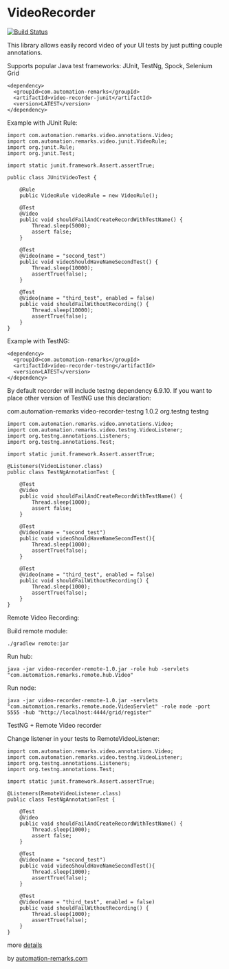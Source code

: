 # VideoRecorder

[![Build Status](https://travis-ci.org/SergeyPirogov/VideoRecorder.svg?branch=master)](https://travis-ci.org/SergeyPirogov/VideoRecorder)

This library allows easily record video of your UI tests by just putting couple annotations.

Supports popular Java test frameworks: JUnit, TestNg, Spock, Selenium Grid

```
<dependency>
  <groupId>com.automation-remarks</groupId>
  <artifactId>video-recorder-junit</artifactId>
  <version>LATEST</version>
</dependency>
```

Example with JUnit Rule:

```
import com.automation.remarks.video.annotations.Video;  
import com.automation.remarks.video.junit.VideoRule;  
import org.junit.Rule;  
import org.junit.Test;

import static junit.framework.Assert.assertTrue;

public class JUnitVideoTest {

    @Rule
    public VideoRule videoRule = new VideoRule();

    @Test
    @Video
    public void shouldFailAndCreateRecordWithTestName() {
        Thread.sleep(5000);
        assert false;
    }

    @Test
    @Video(name = "second_test")
    public void videoShouldHaveNameSecondTest() {
        Thread.sleep(10000);
        assertTrue(false);
    }

    @Test
    @Video(name = "third_test", enabled = false)
    public void shouldFailWithoutRecording() {
        Thread.sleep(10000);
        assertTrue(false);
    }
}
```

Example with TestNG:

```
<dependency>
  <groupId>com.automation-remarks</groupId>
  <artifactId>video-recorder-testng</artifactId>
  <version>LATEST</version>
</dependency>
```
By default recorder will include testng dependency 6.9.10. If you want to place other version of TestNG use this declaration:

<dependency>
   <groupId>com.automation-remarks</groupId>
   <artifactId>video-recorder-testng</artifactId>
   <version>1.0.2</version>
   <exclusions>
      <exclusion>
         <groupId>org.testng</groupId>
         <artifactId>testng</artifactId>
       </exclusion>
    </exclusions>
</dependency>

```
import com.automation.remarks.video.annotations.Video;  
import com.automation.remarks.video.testng.VideoListener;  
import org.testng.annotations.Listeners;  
import org.testng.annotations.Test;

import static junit.framework.Assert.assertTrue;

@Listeners(VideoListener.class)
public class TestNgAnnotationTest {

    @Test
    @Video
    public void shouldFailAndCreateRecordWithTestName() {
        Thread.sleep(1000);
        assert false;
    }

    @Test
    @Video(name = "second_test")
    public void videoShouldHaveNameSecondTest(){
        Thread.sleep(1000);
        assertTrue(false);
    }

    @Test
    @Video(name = "third_test", enabled = false)
    public void shouldFailWithoutRecording() {
        Thread.sleep(1000);
        assertTrue(false);
    }
}
```

Remote Video Recording:

Build remote module:

```
./gradlew remote:jar
```

Run hub:

```
java -jar video-recorder-remote-1.0.jar -role hub -servlets "com.automation.remarks.remote.hub.Video"
```

Run node:

```
java -jar video-recorder-remote-1.0.jar -servlets "com.automation.remarks.remote.node.VideoServlet" -role node -port 5555 -hub "http://localhost:4444/grid/register"
```

TestNG + Remote Video recorder

Change listener in your tests to RemoteVideoListener:

```
import com.automation.remarks.video.annotations.Video;
import com.automation.remarks.video.testng.VideoListener;
import org.testng.annotations.Listeners;
import org.testng.annotations.Test;

import static junit.framework.Assert.assertTrue;

@Listeners(RemoteVideoListener.class)
public class TestNgAnnotationTest {

    @Test
    @Video
    public void shouldFailAndCreateRecordWithTestName() {
        Thread.sleep(1000);
        assert false;
    }

    @Test
    @Video(name = "second_test")
    public void videoShouldHaveNameSecondTest(){
        Thread.sleep(1000);
        assertTrue(false);
    }

    @Test
    @Video(name = "third_test", enabled = false)
    public void shouldFailWithoutRecording() {
        Thread.sleep(1000);
        assertTrue(false);
    }
}
```

more [details](http://automation-remarks.com/remote-recorder/)

by [automation-remarks.com](http://automation-remarks.com/)